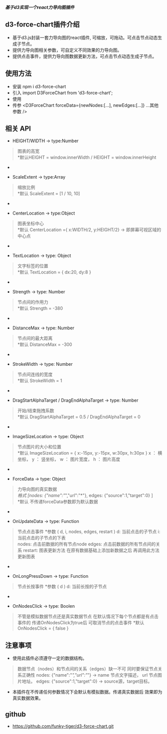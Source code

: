 ***基于d3实现一个react力导向图插件***

## d3-force-chart插件介绍
- 基于d3.js封装一套力导向图的react插件, 可缩放，可拖动。可点击节点动态生成子节点。
- 提供力导向图相关参数，可自定义不同效果的力导向图。
- 提供点击事件，提供力导向图数据更新方法，可点击节点动态生成子节点。

## 使用方法
- 安装 npm i d3-force-chart
- 引入 import D3ForceChart from 'd3-force-chart';
- 使用 <D3ForceChart />
- 传参 <D3ForceChart forceData={newNodes:[...], newEdges:[...]} ...其他参数 />

## 相关 API
- HEIGHT/WIDTH -> type:Number
> 图表的高宽   
> *默认HEIGHT = window.innerWidth / HEIGHT = window.innerHeight
- >>>
- ScaleExtent -> type:Array
> 缩放比例   
> *默认 ScaleExtent = [1 / 10, 10]
- >>>
- CenterLocation -> type:Object
> 图表坐标中心   
> *默认 CenterLocation ={ x:WIDTH/2, y:HEIGHT/2} -> 即屏幕可视区域的中心点
- >>>
- TextLocation -> type: Object
> 文字标签的位置   
> *默认 TextLocation = { dx:20, dy:8 }
- >>>
- Strength -> type: Number
> 节点间的作用力   
> *默认 Strength = -380
- >>>
- DistanceMax -> type: Number
> 节点间的最大距离   
> *默认 DistanceMax = -300
- >>>
- StrokeWidth -> type: Number
> 节点间连线的宽度   
> *默认 StrokeWidth = 1
- >>>
- DragStartAlphaTarget / DragEndAlphaTarget -> type: Number
> 开始/结束拖拽系数   
> *默认 DragStartAlphaTarget = 0.5 / DragEndAlphaTarget = 0
- >>>
- ImageSizeLocation -> type: Object
> 节点图片的大小和位置   
> *默认 ImageSizeLocation = { x:-15px, y:-15px, w:30px, h:30px }
> x ： 横坐标， y ： 竖坐标， w ： 图片宽度， h ： 图片高度
- >>>
- ForceData -> type: Object
> 力导向图的真实数据  
>  *格式 [nodes: {"name":"*","url":"*"}, edges:  {"source":1,"target":0} ]  
>  *默认 不传递forceData参数即为默认数据
- >>>
- OnUpdateData -> type: Function
> 节点点击事件
>   *参数 ( d, i, nodes, edges, restart )
>       d: 当前点击的子节点
>       i: 当前点击的子节点的下表    
>       nodes: 点击前数据的所有节点node
>       edges: 点击前数据的所有节点间的关系
>       restart: 图表更新方法 在原有数据基础上添加新数据之后 再调用此方法更新图表
- >>>
- OnLongPressDown -> type: Function
> 节点长按事件
>   *参数 ( d )
>       d: 当前长按的子节点
>  
- >>>
- OnNodesClick -> type: Boolen
> 不管是模拟数据节点还是真实数据节点 在默认情况下每个节点都是有点击事件的
> 传递OnNodesClick为true后 可取消节点的点击事件
> *默认OnNodesClick = { false }

## 注意事项
- 使用此插件必须遵守一定的数据结构。
> 数据节点（nodes）和节点间的关系（edges）缺一不可
> 同时要保证节点关系正确性
> nodes: {"name":"*","url":"*"} -> name 节点文字描述， url 节点图片地址。
> edges:  {"source":1,"target":0} -> source源，target目标。
- 本插件在不传递任何参数情况下会默认有模拟数据。传递真实数据后 效果即为真实数据效果。

## github
- https://github.com/funky-tiger/d3-force-chart.git

